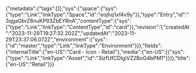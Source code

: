 {"metadata":{"tags":[]},"sys":{"space":{"sys":{"type":"Link","linkType":"Space","id":"eojhq1xf4v9y"}},"type":"Entry","id":"3qgaGbrZ8nuKP93ZbEYRnA","contentType":{"sys":{"type":"Link","linkType":"ContentType","id":"card"}},"revision":1,"createdAt":"2023-11-29T19:27:32.202Z","updatedAt":"2023-11-29T23:37:06.072Z","environment":{"sys":{"id":"master","type":"Link","linkType":"Environment"}}},"fields":{"internalTitle":{"en-US":"Card - Icon - Retail"},"media":{"en-US":[{"sys":{"type":"Link","linkType":"Asset","id":"3izfUfCDlgiVZ2BoG4bPM1"}}]},"title":{"en-US":"Retail"}}}